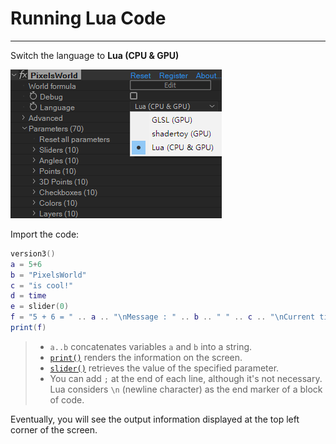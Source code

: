 # Running Lua Code
---

Switch the language to **Lua (CPU & GPU)**

![LuaMode](LuaMode.png)

Import the code:
```lua:hello.lua
version3()
a = 5+6
b = "PixelsWorld"
c = "is cool!"
d = time
e = slider(0)
f = "5 + 6 = " .. a .. "\nMessage : " .. b .. " " .. c .. "\nCurrent time is : " .. d .. " (s)\nValue of slider0 is : " .. e
print(f)
```

> - `a..b` concatenates variables `a` and `b` into a string.
> - [`print()`](FuncList.md#print) renders the information on the screen.
> - [`slider()`](LinkParameters.md) retrieves the value of the specified parameter.
> - You can add `;` at the end of each line, although it's not necessary. Lua considers `\n` (newline character) as the end marker of a block of code.

Eventually, you will see the output information displayed at the top left corner of the screen.

<br><br><br><br><br><br><br><br><br><br>
